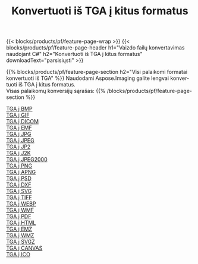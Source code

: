 ﻿---
title: Konvertuoti iš TGA į kitus formatus 
weight: 3920
url: /lt/java/conversion/from/tga 
lang: lt
langdirlevel: 2
locales: zh-hans,ja,it,ru,de,es,fr,nl,id,lt,pl,pt,vi,tr,ko,zh-hant,ar,hi,th,sv,cs,uk,he
description: Naudodami Aspose.Imaging galite lengvai konvertuoti iš TGA į kitus formatus
---

{{< blocks/products/pf/feature-page-wrap >}}
{{< blocks/products/pf/feature-page-header h1="Vaizdo failų konvertavimas naudojant C#" h2="Konvertuoti iš TGA į kitus formatus" downloadText="parsisiųsti" >}}


{{% blocks/products/pf/feature-page-section  h2="Visi palaikomi formatai konvertuoti iš TGA" %}}
Naudodami Aspose.Imaging galite lengvai konvertuoti iš TGA į kitus formatus.
<br/>
Visas palaikomų konversijų sąrašas:
{{% /blocks/products/pf/feature-page-section %}}
<div class="container-fluid productfamilypage bg-gray">
    <div class="convertypes bg-gray agp-content section">
        <div class="container">
		<div class="row other-converters">
		    <div class='col-md-2 other-converter remove-lp remove-rp'><a href="/imaging/lt/java/conversion/tga-to-bmp" >TGA į BMP</a></div><div class='col-md-2 other-converter remove-lp remove-rp'><a href="/imaging/lt/java/conversion/tga-to-gif" >TGA į GIF</a></div><div class='col-md-2 other-converter remove-lp remove-rp'><a href="/imaging/lt/java/conversion/tga-to-dicom" >TGA į DICOM</a></div><div class='col-md-2 other-converter remove-lp remove-rp'><a href="/imaging/lt/java/conversion/tga-to-emf" >TGA į EMF</a></div><div class='col-md-2 other-converter remove-lp remove-rp'><a href="/imaging/lt/java/conversion/tga-to-jpg" >TGA į JPG</a></div><div class='col-md-2 other-converter remove-lp remove-rp'><a href="/imaging/lt/java/conversion/tga-to-jpeg" >TGA į JPEG</a></div><div class='col-md-2 other-converter remove-lp remove-rp'><a href="/imaging/lt/java/conversion/tga-to-jp2" >TGA į JP2</a></div><div class='col-md-2 other-converter remove-lp remove-rp'><a href="/imaging/lt/java/conversion/tga-to-j2k" >TGA į J2K</a></div><div class='col-md-2 other-converter remove-lp remove-rp'><a href="/imaging/lt/java/conversion/tga-to-jpeg2000" >TGA į JPEG2000</a></div><div class='col-md-2 other-converter remove-lp remove-rp'><a href="/imaging/lt/java/conversion/tga-to-png" >TGA į PNG</a></div><div class='col-md-2 other-converter remove-lp remove-rp'><a href="/imaging/lt/java/conversion/tga-to-apng" >TGA į APNG</a></div><div class='col-md-2 other-converter remove-lp remove-rp'><a href="/imaging/lt/java/conversion/tga-to-psd" >TGA į PSD</a></div><div class='col-md-2 other-converter remove-lp remove-rp'><a href="/imaging/lt/java/conversion/tga-to-dxf" >TGA į DXF</a></div><div class='col-md-2 other-converter remove-lp remove-rp'><a href="/imaging/lt/java/conversion/tga-to-svg" >TGA į SVG</a></div><div class='col-md-2 other-converter remove-lp remove-rp'><a href="/imaging/lt/java/conversion/tga-to-tiff" >TGA į TIFF</a></div><div class='col-md-2 other-converter remove-lp remove-rp'><a href="/imaging/lt/java/conversion/tga-to-webp" >TGA į WEBP</a></div><div class='col-md-2 other-converter remove-lp remove-rp'><a href="/imaging/lt/java/conversion/tga-to-wmf" >TGA į WMF</a></div><div class='col-md-2 other-converter remove-lp remove-rp'><a href="/imaging/lt/java/conversion/tga-to-pdf" >TGA į PDF</a></div><div class='col-md-2 other-converter remove-lp remove-rp'><a href="/imaging/lt/java/conversion/tga-to-html" >TGA į HTML</a></div><div class='col-md-2 other-converter remove-lp remove-rp'><a href="/imaging/lt/java/conversion/tga-to-emz" >TGA į EMZ</a></div><div class='col-md-2 other-converter remove-lp remove-rp'><a href="/imaging/lt/java/conversion/tga-to-wmz" >TGA į WMZ</a></div><div class='col-md-2 other-converter remove-lp remove-rp'><a href="/imaging/lt/java/conversion/tga-to-svgz" >TGA į SVGZ</a></div><div class='col-md-2 other-converter remove-lp remove-rp'><a href="/imaging/lt/java/conversion/tga-to-canvas" >TGA į CANVAS</a></div><div class='col-md-2 other-converter remove-lp remove-rp'><a href="/imaging/lt/java/conversion/tga-to-ico" >TGA į ICO</a></div>
                </div>
        </div>
    </div>
</div>
<br/>

